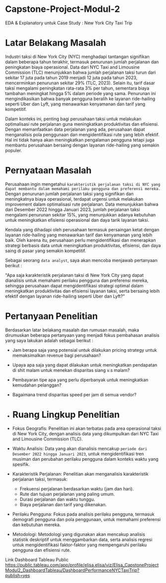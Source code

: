 # Capstone-Project-Modul-2
EDA &amp; Explanatory untuk Case Study : New York City Taxi Trip

# Latar Belakang Masalah
Industri taksi di New York City (NYC) menghadapi tantangan signifikan dalam beberapa tahun terakhir, termasuk penurunan jumlah perjalanan dan peningkatan biaya operasional. Data dari NYC Taxi and Limousine Commission (TLC) menunjukkan bahwa jumlah perjalanan taksi turun dari sekitar 17 juta pada tahun 2019 menjadi 12 juta pada tahun 2023, mencerminkan penurunan sekitar 29% (TLC, 2023). Selain itu, tarif dasar taksi mengalami peningkatan rata-rata 3% per tahun, sementara biaya tambahan meningkat hingga 5% dalam periode yang sama. Penurunan ini mengindikasikan bahwa banyak pengguna beralih ke layanan ride-hailing seperti Uber dan Lyft, yang menawarkan kenyamanan dan tarif yang kompetitif.

Dalam konteks ini, penting bagi perusahaan taksi untuk melakukan optimalisasi rute perjalanan guna meningkatkan produktivitas dan efisiensi. Dengan memanfaatkan data perjalanan yang ada, perusahaan dapat menganalisis pola penggunaan dan mengidentifikasi rute yang lebih efektif. Hal ini tidak hanya akan meningkatkan pengalaman pengguna tetapi juga membantu perusahaan bersaing dengan layanan ride-hailing yang semakin populer.

# Pernyataan Masalah
Perusahaan ingin mengetahui `karakteristik perjalanan taksi di NYC yang dapat membantu dalam memahami perilaku pengguna dan preferensi mereka.` Dengan penurunan jumlah perjalanan taksi yang signifikan dan meningkatnya biaya operasional, terdapat urgensi untuk melakukan improvement dalam optimalisasi rute perjalanan. Data menunjukkan bahwa dari Desember 2022 hingga Januari 2023, jumlah perjalanan taksi mengalami penurunan sekitar 15%, yang menunjukkan adanya kebutuhan untuk meningkatkan efisiensi operasional dan daya tarik layanan taksi.

Kendala yang dihadapi oleh perusahaan termasuk persaingan ketat dengan layanan ride-hailing yang menawarkan tarif dan kenyamanan yang lebih baik. Oleh karena itu, perusahaan perlu mengidentifikasi dan menerapkan strategi berbasis data untuk meningkatkan produktivitas, efisiensi, dan daya saing di pasar yang semakin kompetitif.

Sebagai seorang `data analyst`, saya akan mencoba menjawab pertanyaan berikut :

"Apa saja karakteristik perjalanan taksi di New York City yang dapat dianalisis untuk memahami perilaku pengguna dan preferensi mereka, sehingga perusahaan dapat mengidentifikasi strategi optimal dalam meningkatkan produktivitas dan efisiensi layanan taksi, serta bersaing lebih efektif dengan layanan ride-hailing seperti Uber dan Lyft?"

# Pertanyaan Penelitian 
Berdasarkan latar belakang masalah dan rumusan masalah, maka dirumuskan beberapa pertanyaan yang menjadi fokus pembahasan analisis yang saya lakukan adalah sebagai berikut :
* Jam berapa saja yang potensial untuk dilakukan pricing strategy untuk memaksimalkan revenue bagi perusahaan?
* Upaya apa saja yang dapat dilakukan untuk meningkatkan pendapatan di shit malam untuk menekan disparitas siang v.s malam?
* Pembayaran tipe apa yang perlu diperbanyak untuk meningkatkan kemudahan pelanggan?
* Bagaimana trend disparitas speed per jam di semua vendor?

* # Ruang Lingkup Penelitian

* Fokus Geografis:
  Penelitian ini akan terbatas pada area operasional taksi di New York City, dengan analisis data yang dikumpulkan dari NYC Taxi and Limousine Commission (TLC).
* Waktu Analisis:
  Data yang akan dianalisis mencakup `periode dari Desember 2022 hingga Januari 2023`, untuk mengidentifikasi tren musiman dan perubahan perilaku pengguna dalam konteks waktu yang spesifik.
* Karakteristik Perjalanan:
  Penelitian akan menganalisis karakteristik perjalanan taksi, termasuk:
  * Frekuensi perjalanan berdasarkan waktu (jam dan hari).
  * Rute dan tujuan perjalanan yang paling umum.
  * Durasi perjalanan dan waktu tunggu.
  * Biaya perjalanan dan tarif yang dikenakan.
* Perilaku Pengguna:
  Fokus pada analisis perilaku pengguna, termasuk demografi pengguna dan pola penggunaan, untuk memahami preferensi dan kebutuhan mereka.
* Metodologi:
  Metodologi yang digunakan akan mencakup analisis statistik deskriptif untuk menggambarkan data, serta analisis regresi untuk mengidentifikasi faktor-faktor yang mempengaruhi perilaku pengguna dan efisiensi rute.

Link Dashboard Tableau Public 
https://public.tableau.com/app/profile/elisa.elisa/viz/Elisa_CapstoneProjectModul2_DashboardTableau/DashboardPerformanceNYCTaxiTrip?publish=yes
